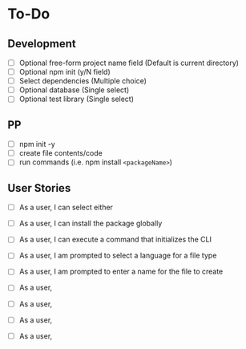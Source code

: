 # To-Do

## Development

- [ ] Optional free-form project name field (Default is current directory)
- [ ] Optional npm init (y/N field)
- [ ] Select dependencies (Multiple choice)
- [ ] Optional database (Single select)
- [ ] Optional test library (Single select)

## PP

- [ ] npm init -y
- [ ] create file contents/code
- [ ] run commands (i.e. npm install `<packageName>`)

## User Stories

- [ ] As a user, I can select either 

- [ ] As a user, I can install the package globally
- [ ] As a user, I can execute a command that initializes the CLI
- [ ] As a user, I am prompted to select a language for a file type
- [ ] As a user, I am prompted to enter a name for the file to create
- [ ] As a user, 
- [ ] As a user, 
- [ ] As a user, 
- [ ] As a user, 
